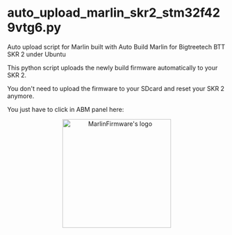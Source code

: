 # auto_upload_marlin_skr2_stm32f429vtg6.py
Auto upload script for Marlin built with Auto Build Marlin for Bigtreetech BTT SKR 2 under Ubuntu

This python script uploads the newly build firmware automatically to your SKR 2.

You don't need to upload the firmware to your SDcard and reset your SKR 2 anymore.

You just have to click in ABM panel here:
<p align="center"><img src="buildroot/share/pixmaps/logo/marlin-outrun-nf-500.png" height="250" alt="MarlinFirmware's logo" /></p>
